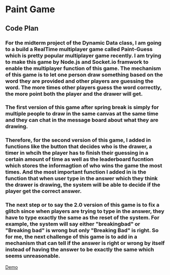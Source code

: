 # Paint Game #

## Code Plan ##
### For the midterm project of the Dynamic Data class, I am going to a build a RealTime multiplayer game called Paint-Guess which is pretty popular multiplayer game recently. I am trying to make this game by Node.js and Socket.io framwork to enable the multiplayer function of this game. The mechanism of this game is to let one person draw something based on the word they are provided and other players are guessing the word. The more times other players guess the word correctly, the more point both the player and the drawer will get. ###

### The first version of this game after spring break is simply for multiple people to draw in the same canvas at the same time and they can chat in the message board about what they are drawing. ###

### Therefore, for the second version of this game, I added in functions like the button that decides who is the drawer, a timer in whcih the player has to finish their guessing in a certain amount of time as well as the leaderboard fucntion which stores the informagtion of who wins the game the most times. And the most important function I added in is the function that when user type in the answer which they think the drawer is drawing, the system will be able to decide if the player get the correct answer. ###

### The next step or to say the 2.0 version of this game is to fix a glitch since when players are trying to type in the answer, they have to type exactly the same as the reset of the system. For example, the system will say either "breakingbad" or "Breaking bad" is wrong but only "Breaking Bad" is  right. So for me, the next challenge of this game is to add in a mechanism that can tell if the answer is right or wrong by itself instead of having the answer to be exactly the same which seems unreasonable.  ###
[Demo](http://paintgame.moyuyc.xyz/)

